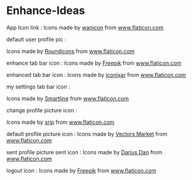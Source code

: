 # Enhance-Ideas

App Icon link : 
Icons made by <a href="https://www.flaticon.com/free-icon/prototype_2421283" title="wanicon">wanicon</a> from <a href="https://www.flaticon.com/" title="Flaticon"> www.flaticon.com</a>


default user profile pic :
<div>Icons made by <a href="https://roundicons.com/" title="Roundicons">Roundicons</a> from <a href="https://www.flaticon.com/" title=“Flaticon">www.flaticon.com</a></div>

enhance tab bar icon :
Icons made by <a href="https://www.flaticon.com/authors/freepik" title="Freepik">Freepik</a> from <a href="https://www.flaticon.com/" title="Flaticon"> www.flaticon.com</a>

enhanced tab bar icon :
Icons made by <a href="https://www.flaticon.com/free-icon/file_2521536" title="iconixar">iconixar</a> from <a href="https://www.flaticon.com/" title="Flaticon"> www.flaticon.com</a>

my settings tab bar icon :
<div>Icons made by <a href="https://www.flaticon.com/free-icon/settings_855903?term=settings&page=2&position=74" title="Smartline">Smartline</a> from <a href="https://www.flaticon.com/" title="Flaticon">www.flaticon.com</a></div>

change profile picture icon :
<div>Icons made by <a href="https://www.flaticon.com/free-icon/camera_964035" title="srip">srip</a> from <a href="https://www.flaticon.com/" title="Flaticon">www.flaticon.com</a></div>

default profile picture icon :
Icons made by <a href="https://www.flaticon.com/authors/vectors-market" title="Vectors Market">Vectors Market</a> from <a href="https://www.flaticon.com/" title="Flaticon"> www.flaticon.com</a>

sent profile picture sent icon :
Icons made by <a href="http://www.dariusdan.com/" title="Darius Dan">Darius Dan</a> from <a href="https://www.flaticon.com/" title="Flaticon"> www.flaticon.com</a>

logout icon :
Icons made by <a href="http://www.freepik.com/" title="Freepik">Freepik</a> from <a href="https://www.flaticon.com/" title="Flaticon"> www.flaticon.com</a>
